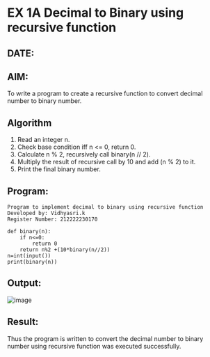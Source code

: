 # EX 1A Decimal to Binary using recursive function
## DATE: 
## AIM:
To write a program to create a recursive function to convert decimal number to binary number.

## Algorithm
1. Read an integer n.
2. Check base condition iff n <= 0, return 0.
3. Calculate n % 2, recursively call binary(n // 2).
4. Multiply the result of recursive call by 10 and add (n % 2) to it.
5. Print the final binary number.

## Program:

```
Program to implement decimal to binary using recursive function
Developed by: Vidhyasri.k
Register Number: 212222230170
```
```
def binary(n):
    if n<=0:
        return 0
    return n%2 +(10*binary(n//2))
n=int(input())
print(binary(n))
```

## Output:

![image](https://github.com/user-attachments/assets/29c4b7c9-1423-45ae-acea-43469f9385dd)

## Result:
Thus the program is written to convert the decimal number to binary number using recursive function was executed successfully.
